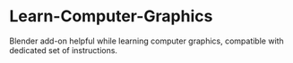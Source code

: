 # Learn-Computer-Graphics
Blender add-on helpful while learning computer graphics, compatible with dedicated set of instructions.

